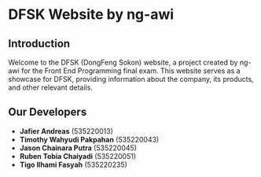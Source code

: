# DFSK Website by ng-awi

## Introduction

Welcome to the DFSK (DongFeng Sokon) website, a project created by ng-awi for the Front End Programming final exam. This website serves as a showcase for DFSK, providing information about the company, its products, and other relevant details.

## Our Developers
- <b>Jafier Andreas</b> (535220013)
- <b>Timothy Wahyudi Pakpahan</b> (535220043)
- <b>Jason Chainara Putra</b> (535220045)
- <b>Ruben Tobia Chaiyadi</b> (535220051)
- <b>Tigo Ilhami Fasyah</b> (535220235)
